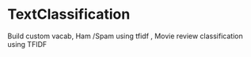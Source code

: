 # TextClassification
Build custom vacab, Ham /Spam using tfidf , Movie review classification using TFIDF
